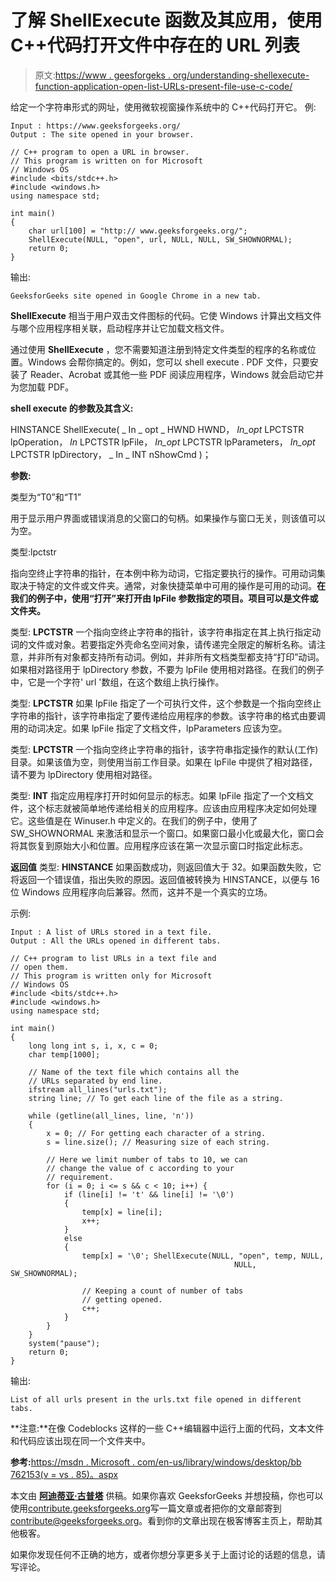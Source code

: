 # 了解 ShellExecute 函数及其应用，使用 C++代码打开文件中存在的 URL 列表

> 原文:[https://www . geesforgeks . org/understanding-shellexecute-function-application-open-list-URLs-present-file-use-c-code/](https://www.geeksforgeeks.org/understanding-shellexecute-function-application-open-list-urls-present-file-using-c-code/)

给定一个字符串形式的网址，使用微软视窗操作系统中的 C++代码打开它。
例:

```
Input : https://www.geeksforgeeks.org/
Output : The site opened in your browser.

```

```
// C++ program to open a URL in browser.
// This program is written on for Microsoft
// Windows OS
#include <bits/stdc++.h>
#include <windows.h>
using namespace std;

int main()
{
    char url[100] = "http:// www.geeksforgeeks.org/";
    ShellExecute(NULL, "open", url, NULL, NULL, SW_SHOWNORMAL);
    return 0;
}
```

输出:

```
GeeksforGeeks site opened in Google Chrome in a new tab.

```

**ShellExecute** 相当于用户双击文件图标的代码。它使 Windows 计算出文档文件与哪个应用程序相关联，启动程序并让它加载文档文件。

通过使用 **ShellExecute** ，您不需要知道注册到特定文件类型的程序的名称或位置。Windows 会帮你搞定的。例如，您可以 shell execute . PDF 文件，只要安装了 Reader、Acrobat 或其他一些 PDF 阅读应用程序，Windows 就会启动它并为您加载 PDF。

**shell execute 的参数及其含义:**

HINSTANCE ShellExecute(
_ In _ opt _ HWND HWND，
_In_opt_ LPCTSTR lpOperation，
_In_ LPCTSTR lpFile，
_In_opt_ LPCTSTR lpParameters，
_In_opt_ LPCTSTR lpDirectory，
_ In _ INT nShowCmd
)；

**参数:**

类型为“T0”和“T1”

用于显示用户界面或错误消息的父窗口的句柄。如果操作与窗口无关，则该值可以为空。

类型:lpctstr

指向空终止字符串的指针，在本例中称为动词，它指定要执行的操作。可用动词集取决于特定的文件或文件夹。通常，对象快捷菜单中可用的操作是可用的动词。**在我们的例子中，使用“打开”来打开由 lpFile 参数指定的项目。项目可以是文件或文件夹。**

类型: **LPCTSTR**
一个指向空终止字符串的指针，该字符串指定在其上执行指定动词的文件或对象。若要指定外壳命名空间对象，请传递完全限定的解析名称。请注意，并非所有对象都支持所有动词。例如，并非所有文档类型都支持“打印”动词。如果相对路径用于 lpDirectory 参数，不要为 lpFile 使用相对路径。在我们的例子中，它是一个字符' url '数组，在这个数组上执行操作。

类型: **LPCTSTR**
如果 lpFile 指定了一个可执行文件，这个参数是一个指向空终止字符串的指针，该字符串指定了要传递给应用程序的参数。该字符串的格式由要调用的动词决定。如果 lpFile 指定了文档文件，lpParameters 应该为空。

类型: **LPCTSTR**
一个指向空终止字符串的指针，该字符串指定操作的默认(工作)目录。如果该值为空，则使用当前工作目录。如果在 lpFile 中提供了相对路径，请不要为 lpDirectory 使用相对路径。

类型: **INT**
指定应用程序打开时如何显示的标志。如果 lpFile 指定了一个文档文件，这个标志就被简单地传递给相关的应用程序。应该由应用程序决定如何处理它。这些值是在 Winuser.h 中定义的。在我们的例子中，使用了 SW_SHOWNORMAL 来激活和显示一个窗口。如果窗口最小化或最大化，窗口会将其恢复到原始大小和位置。应用程序应该在第一次显示窗口时指定此标志。

**返回值**
类型: **HINSTANCE**
如果函数成功，则返回值大于 32。如果函数失败，它将返回一个错误值，指出失败的原因。返回值被转换为 HINSTANCE，以便与 16 位 Windows 应用程序向后兼容。然而，这并不是一个真实的立场。

示例:

```
Input : A list of URLs stored in a text file.
Output : All the URLs opened in different tabs.

```

```
// C++ program to list URLs in a text file and
// open them.
// This program is written only for Microsoft
// Windows OS
#include <bits/stdc++.h>
#include <windows.h>
using namespace std;

int main()
{
    long long int s, i, x, c = 0;
    char temp[1000];

    // Name of the text file which contains all the
    // URLs separated by end line.
    ifstream all_lines("urls.txt");
    string line; // To get each line of the file as a string.

    while (getline(all_lines, line, 'n'))
    {
        x = 0; // For getting each character of a string.
        s = line.size(); // Measuring size of each string.

        // Here we limit number of tabs to 10, we can
        // change the value of c according to your
        // requirement.
        for (i = 0; i <= s && c < 10; i++) {
            if (line[i] != 't' && line[i] != '\0')
            {
                temp[x] = line[i];
                x++;
            }
            else
            {
                temp[x] = '\0'; ShellExecute(NULL, "open", temp, NULL,
                                                  NULL, SW_SHOWNORMAL);

                // Keeping a count of number of tabs
                // getting opened.
                c++;
            }
        }
    }
    system("pause");
    return 0;
}
```

输出:

```
List of all urls present in the urls.txt file opened in different tabs.

```

**注意:**在像 Codeblocks 这样的一些 C++编辑器中运行上面的代码，文本文件和代码应该出现在同一个文件夹中。

**参考:**[https://msdn . Microsoft . com/en-us/library/windows/desktop/bb 762153(v = vs . 85)。aspx](https://msdn.microsoft.com/en-us/library/windows/desktop/bb762153(v=vs.85).aspx)

本文由 **[阿迪蒂亚·古普塔](https://www.linkedin.com/in/aditya-gupta-437504a7?trk=hp-identity-name)** 供稿。如果你喜欢 GeeksforGeeks 并想投稿，你也可以使用[contribute.geeksforgeeks.org](http://contribute.geeksforgeeks.org)写一篇文章或者把你的文章邮寄到 contribute@geeksforgeeks.org。看到你的文章出现在极客博客主页上，帮助其他极客。

如果你发现任何不正确的地方，或者你想分享更多关于上面讨论的话题的信息，请写评论。